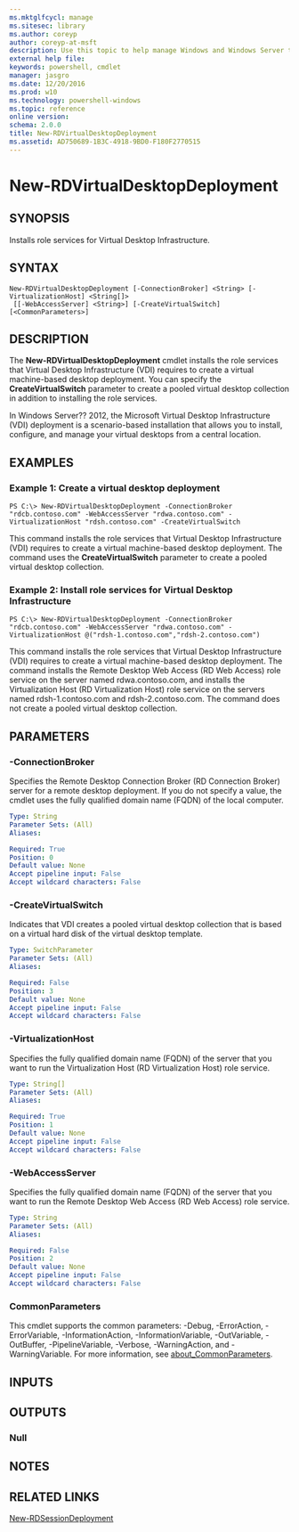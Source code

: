 ```yaml
---
ms.mktglfcycl: manage
ms.sitesec: library
ms.author: coreyp
author: coreyp-at-msft
description: Use this topic to help manage Windows and Windows Server technologies with Windows PowerShell.
external help file: 
keywords: powershell, cmdlet
manager: jasgro
ms.date: 12/20/2016
ms.prod: w10
ms.technology: powershell-windows
ms.topic: reference
online version: 
schema: 2.0.0
title: New-RDVirtualDesktopDeployment
ms.assetid: AD750689-1B3C-4918-9BD0-F180F2770515
---
```


# New-RDVirtualDesktopDeployment

## SYNOPSIS
Installs role services for Virtual Desktop Infrastructure.

## SYNTAX

```
New-RDVirtualDesktopDeployment [-ConnectionBroker] <String> [-VirtualizationHost] <String[]>
 [[-WebAccessServer] <String>] [-CreateVirtualSwitch] [<CommonParameters>]
```

## DESCRIPTION
The **New-RDVirtualDesktopDeployment** cmdlet installs the role services that Virtual Desktop Infrastructure (VDI) requires to create a virtual machine-based desktop deployment.
You can specify the **CreateVirtualSwitch** parameter to create a pooled virtual desktop collection in addition to installing the role services.

In Windows Server?? 2012, the Microsoft Virtual Desktop Infrastructure (VDI) deployment is a scenario-based installation that allows you to install, configure, and manage your virtual desktops from a central location.

## EXAMPLES

### Example 1: Create a virtual desktop deployment
```
PS C:\> New-RDVirtualDesktopDeployment -ConnectionBroker "rdcb.contoso.com" -WebAccessServer "rdwa.contoso.com" -VirtualizationHost "rdsh.contoso.com" -CreateVirtualSwitch
```

This command installs the role services that Virtual Desktop Infrastructure (VDI) requires to create a virtual machine-based desktop deployment.
The command uses the **CreateVirtualSwitch** parameter to create a pooled virtual desktop collection.

### Example 2: Install role services for Virtual Desktop Infrastructure
```
PS C:\> New-RDVirtualDesktopDeployment -ConnectionBroker "rdcb.contoso.com" -WebAccessServer "rdwa.contoso.com" -VirtualizationHost @("rdsh-1.contoso.com","rdsh-2.contoso.com")
```

This command installs the role services that Virtual Desktop Infrastructure (VDI) requires to create a virtual machine-based desktop deployment.
The command installs the Remote Desktop Web Access (RD Web Access) role service on the server named rdwa.contoso.com, and installs the Virtualization Host (RD Virtualization Host) role service on the servers named rdsh-1.contoso.com and rdsh-2.contoso.com.
The command does not create a pooled virtual desktop collection.

## PARAMETERS

### -ConnectionBroker
Specifies the Remote Desktop Connection Broker (RD Connection Broker) server for a remote desktop deployment.
If you do not specify a value, the cmdlet uses the fully qualified domain name (FQDN) of the local computer.

```yaml
Type: String
Parameter Sets: (All)
Aliases: 

Required: True
Position: 0
Default value: None
Accept pipeline input: False
Accept wildcard characters: False
```

### -CreateVirtualSwitch
Indicates that VDI creates a pooled virtual desktop collection that is based on a virtual hard disk of the virtual desktop template.

```yaml
Type: SwitchParameter
Parameter Sets: (All)
Aliases: 

Required: False
Position: 3
Default value: None
Accept pipeline input: False
Accept wildcard characters: False
```

### -VirtualizationHost
Specifies the fully qualified domain name (FQDN) of the server that you want to run the Virtualization Host (RD Virtualization Host) role service.

```yaml
Type: String[]
Parameter Sets: (All)
Aliases: 

Required: True
Position: 1
Default value: None
Accept pipeline input: False
Accept wildcard characters: False
```

### -WebAccessServer
Specifies the fully qualified domain name (FQDN) of the server that you want to run the Remote Desktop Web Access (RD Web Access) role service.

```yaml
Type: String
Parameter Sets: (All)
Aliases: 

Required: False
Position: 2
Default value: None
Accept pipeline input: False
Accept wildcard characters: False
```

### CommonParameters
This cmdlet supports the common parameters: -Debug, -ErrorAction, -ErrorVariable, -InformationAction, -InformationVariable, -OutVariable, -OutBuffer, -PipelineVariable, -Verbose, -WarningAction, and -WarningVariable. For more information, see [about_CommonParameters](http://go.microsoft.com/fwlink/?LinkID=113216).

## INPUTS

## OUTPUTS

### Null

## NOTES

## RELATED LINKS

[New-RDSessionDeployment](./new-rdsessiondeployment.md)


